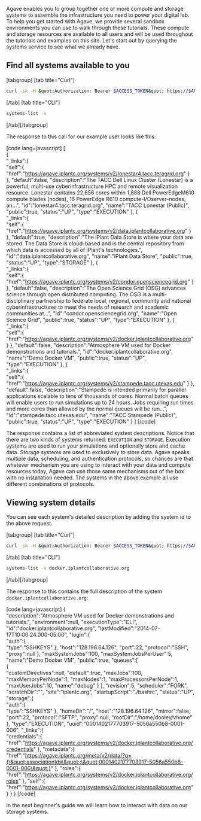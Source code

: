 Agave enables you to group together one or more compute and storage systems to assemble the infrastructure you need to power your digital lab. To help you get started with Agave, we provide several sandbox environments you can use to walk through these tutorials. These compute and storage resources are available to all users and will be used throughout the tutorials and examples on this site. Let's start out by querying the systems service to see what we already have.

<h2>Find all systems available to you</h2>

[tabgroup]
[tab title="Curl"]
```bash
curl -sk -H &quot;Authorization: Bearer $ACCESS_TOKEN&quot; https://$API_BASE_URL/systems/$API_VERSION
```
[/tab]
[tab title="CLI"]
```bash
systems-list -v
```
[/tab][/tabgroup]

The response to this call for our example user looks like this:

[code lang=javascript]
[  
   {  
      &quot;_links&quot;:{  
         &quot;self&quot;:{  
            &quot;href&quot;:&quot;https://agave.iplantc.org/systems/v2/lonestar4.tacc.teragrid.org&quot;
         }
      },
      &quot;default&quot;:false,
      &quot;description&quot;:&quot;The TACC Dell Linux Cluster (Lonestar) is a powerful, multi-use cyberinfrastructure HPC and remote visualization resource. Lonestar contains 22,656 cores within 1,888 Dell PowerEdgeM610 compute blades (nodes), 16 PowerEdge R610 compute-I/Oserver-nodes, an...&quot;,
      &quot;id&quot;:&quot;lonestar4.tacc.teragrid.org&quot;,
      &quot;name&quot;:&quot;TACC Lonestar (Public)&quot;,
      &quot;public&quot;:true,
      &quot;status&quot;:&quot;UP&quot;,
      &quot;type&quot;:&quot;EXECUTION&quot;
   },
   {  
      &quot;_links&quot;:{  
         &quot;self&quot;:{  
            &quot;href&quot;:&quot;https://agave.iplantc.org/systems/v2/data.iplantcollaborative.org&quot;
         }
      },
      &quot;default&quot;:true,
      &quot;description&quot;:&quot;The iPlant Data Store is where your data are stored. The Data Store is cloud-based and is the central repository from which data is accessed by all of iPlant&#039;s technologies.&quot;,
      &quot;id&quot;:&quot;data.iplantcollaborative.org&quot;,
      &quot;name&quot;:&quot;iPlant Data Store&quot;,
      &quot;public&quot;:true,
      &quot;status&quot;:&quot;UP&quot;,
      &quot;type&quot;:&quot;STORAGE&quot;
   },
   {  
      &quot;_links&quot;:{  
         &quot;self&quot;:{  
            &quot;href&quot;:&quot;https://agave.iplantc.org/systems/v2/condor.opensciencegrid.org&quot;
         }
      },
      &quot;default&quot;:false,
      &quot;description&quot;:&quot;The Open Science Grid (OSG) advances science through open distributed computing. The OSG is a multi-disciplinary partnership to federate local, regional, community and national cyberinfrastructures to meet the needs of research and academic communities at...&quot;,
      &quot;id&quot;:&quot;condor.opensciencegrid.org&quot;,
      &quot;name&quot;:&quot;Open Science Grid&quot;,
      &quot;public&quot;:true,
      &quot;status&quot;:&quot;UP&quot;,
      &quot;type&quot;:&quot;EXECUTION&quot;
   },
   {  
      &quot;_links&quot;:{  
         &quot;self&quot;:{  
            &quot;href&quot;:&quot;https://agave.iplantc.org/systems/v2/docker.iplantcollaborative.org&quot;
         }
      },
      &quot;default&quot;:false,
      &quot;description&quot;:&quot;Atmosphere VM used for Docker demonstrations and tutorials.&quot;,
      &quot;id&quot;:&quot;docker.iplantcollaborative.org&quot;,
      &quot;name&quot;:&quot;Demo Docker VM&quot;,
      &quot;public&quot;:true,
      &quot;status&quot;:&quot;UP&quot;,
      &quot;type&quot;:&quot;EXECUTION&quot;
   },
   {  
      &quot;_links&quot;:{  
         &quot;self&quot;:{  
            &quot;href&quot;:&quot;https://agave.iplantc.org/systems/v2/stampede.tacc.utexas.edu&quot;
         }
      },
      &quot;default&quot;:false,
      &quot;description&quot;:&quot;Stampede is intended primarily for parallel applications scalable to tens of thousands of cores. Normal batch queues will enable users to run simulations up to 24 hours. Jobs requiring run times and more cores than allowed by the normal queues will be run...&quot;,
      &quot;id&quot;:&quot;stampede.tacc.utexas.edu&quot;,
      &quot;name&quot;:&quot;TACC Stampede (Public)&quot;,
      &quot;public&quot;:true,
      &quot;status&quot;:&quot;UP&quot;,
      &quot;type&quot;:&quot;EXECUTION&quot;
   }
]
[/code]

The response contains a list of abbreviated system descriptions. Notice that there are two kinds of systems returned: <code>EXECUTION</code> and <code>STORAGE</code>. Execution systems are used to run your simulations and optionally store and cache data. Storage systems are used to exclusively to store data. Agave speaks multiple data, scheduling, and authentication protocols, so chances are that whatever mechanism you are using to interact with your data and compute resources today, Agave can use those same mechanisms out of the box with no installation needed. The systems in the above example all use different combinations of protocols.

<h2>Viewing system details</h2>

You can see each system's detailed description by adding the system id to the above request.

[tabgroup]
[tab title="Curl"]
```bash
curl -sk -H &quot;Authorization: Bearer $ACCESS_TOKEN&quot; https://$API_BASE_URL/systems/$API_VERSION/docker.iplantcollaborative.org
```
[/tab]
[tab title="CLI"]
```bash
systems-list -v docker.iplantcollaborative.org
```
[/tab][/tabgroup]

The response to this contains the full description of the system <code>docker.iplantcollaborative.org</code>:

[code lang=javascript]
{  
   &quot;description&quot;:&quot;Atmosphere VM used for Docker demonstrations and tutorials.&quot;,
   &quot;environment&quot;:null,
   &quot;executionType&quot;:&quot;CLI&quot;,
   &quot;id&quot;:&quot;docker.iplantcollaborative.org&quot;,
   &quot;lastModified&quot;:&quot;2014-07-17T10:00:24.000-05:00&quot;,
   &quot;login&quot;:{  
      &quot;auth&quot;:{  
         &quot;type&quot;:&quot;SSHKEYS&quot;
      },
      &quot;host&quot;:&quot;128.196.64.126&quot;,
      &quot;port&quot;:22,
      &quot;protocol&quot;:&quot;SSH&quot;,
      &quot;proxy&quot;:null
   },
   &quot;maxSystemJobs&quot;:100,
   &quot;maxSystemJobsPerUser&quot;:5,
   &quot;name&quot;:&quot;Demo Docker VM&quot;,
   &quot;public&quot;:true,
   &quot;queues&quot;:[  
      {  
         &quot;customDirectives&quot;:null,
         &quot;default&quot;:true,
         &quot;maxJobs&quot;:100,
         &quot;maxMemoryPerNode&quot;:1,
         &quot;maxNodes&quot;:1,
         &quot;maxProcessorsPerNode&quot;:1,
         &quot;maxUserJobs&quot;:10,
         &quot;name&quot;:&quot;debug&quot;
      }
   ],
   &quot;revision&quot;:5,
   &quot;scheduler&quot;:&quot;FORK&quot;,
   &quot;scratchDir&quot;:&quot;&quot;,
   &quot;site&quot;:&quot;iplantc.org&quot;,
   &quot;startupScript&quot;:&quot;./bashrc&quot;,
   &quot;status&quot;:&quot;UP&quot;,
   &quot;storage&quot;:{  
      &quot;auth&quot;:{  
         &quot;type&quot;:&quot;SSHKEYS&quot;
      },
      &quot;homeDir&quot;:&quot;/&quot;,
      &quot;host&quot;:&quot;128.196.64.126&quot;,
      &quot;mirror&quot;:false,
      &quot;port&quot;:22,
      &quot;protocol&quot;:&quot;SFTP&quot;,
      &quot;proxy&quot;:null,
      &quot;rootDir&quot;:&quot;/home/dooley/vhome&quot;
   },
   &quot;type&quot;:&quot;EXECUTION&quot;,
   &quot;uuid&quot;:&quot;0001402177703917-5056a550b8-0001-006&quot;,
   &quot;_links&quot;:{  
      &quot;credentials&quot;:{  
         &quot;href&quot;:&quot;https://agave.iplantc.org/systems/v2/docker.iplantcollaborative.org/credentials&quot;
      },
      &quot;metadata&quot;:{  
         &quot;href&quot;:&quot;https://agave.iplantc.org/meta/v2/data/?q={\&quot;associationIds\&quot;:\&quot;0001402177703917-5056a550b8-0001-006\&quot;}&quot;
      },
      &quot;roles&quot;:{  
         &quot;href&quot;:&quot;https://agave.iplantc.org/systems/v2/docker.iplantcollaborative.org/roles&quot;
      },
      &quot;self&quot;:{  
         &quot;href&quot;:&quot;https://agave.iplantc.org/systems/v2/docker.iplantcollaborative.org&quot;
      }
   }
}
[/code]

In the next beginner's guide we will learn how to interact with data on our storage systems.